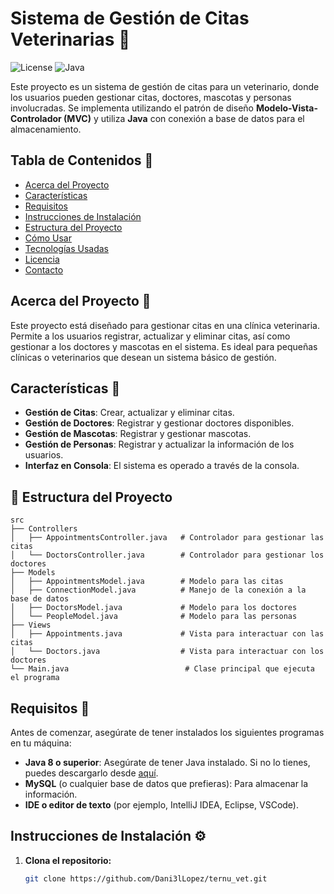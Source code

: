 # Sistema de Gestión de Citas Veterinarias 🐾

![License](https://img.shields.io/badge/License-MIT-blue.svg) ![Java](https://img.shields.io/badge/Java-8%2B-orange.svg)

Este proyecto es un sistema de gestión de citas para un veterinario, donde los usuarios pueden gestionar citas, doctores, mascotas y personas involucradas. Se implementa utilizando el patrón de diseño **Modelo-Vista-Controlador (MVC)** y utiliza **Java** con conexión a base de datos para el almacenamiento.

## Tabla de Contenidos 📑

- [Acerca del Proyecto](#acerca-del-proyecto)
- [Características](#características)
- [Requisitos](#requisitos)
- [Instrucciones de Instalación](#instrucciones-de-instalación)
- [Estructura del Proyecto](#estructura-del-proyecto)
- [Cómo Usar](#cómo-usar)
- [Tecnologías Usadas](#tecnologías-usadas)
- [Licencia](#licencia)
- [Contacto](#contacto)

## Acerca del Proyecto 🎯

Este proyecto está diseñado para gestionar citas en una clínica veterinaria. Permite a los usuarios registrar, actualizar y eliminar citas, así como gestionar a los doctores y mascotas en el sistema. Es ideal para pequeñas clínicas o veterinarios que desean un sistema básico de gestión.

## Características 🔧

- **Gestión de Citas**: Crear, actualizar y eliminar citas.
- **Gestión de Doctores**: Registrar y gestionar doctores disponibles.
- **Gestión de Mascotas**: Registrar y gestionar mascotas.
- **Gestión de Personas**: Registrar y actualizar la información de los usuarios.
- **Interfaz en Consola**: El sistema es operado a través de la consola.

## 📂 Estructura del Proyecto

```plaintext
src
├── Controllers
│   ├── AppointmentsController.java   # Controlador para gestionar las citas
│   └── DoctorsController.java        # Controlador para gestionar los doctores
├── Models
│   ├── AppointmentsModel.java        # Modelo para las citas
│   ├── ConnectionModel.java          # Manejo de la conexión a la base de datos
│   ├── DoctorsModel.java             # Modelo para los doctores
│   └── PeopleModel.java              # Modelo para las personas
├── Views
│   ├── Appointments.java             # Vista para interactuar con las citas
│   └── Doctors.java                  # Vista para interactuar con los doctores
└── Main.java                          # Clase principal que ejecuta el programa
```

## Requisitos 📌

Antes de comenzar, asegúrate de tener instalados los siguientes programas en tu máquina:

- **Java 8 o superior**: Asegúrate de tener Java instalado. Si no lo tienes, puedes descargarlo desde [aquí](https://www.oracle.com/java/technologies/javase-jdk8-downloads.html).
- **MySQL** (o cualquier base de datos que prefieras): Para almacenar la información.
- **IDE o editor de texto** (por ejemplo, IntelliJ IDEA, Eclipse, VSCode).

## Instrucciones de Instalación ⚙️

1. **Clona el repositorio:**

   ```bash
   git clone https://github.com/Dani3lLopez/ternu_vet.git
